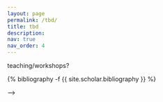 ```yaml
---
layout: page
permalink: /tbd/
title: tbd
description:
nav: true
nav_order: 4
---
```


teaching/workshops?

<!-- HCI research publications are primarily conference-focused and conferences are largely viewed as more prestigious than journal articles. In these cases, conference papers are peer reviewed and commensurate in length with full journal papers, as in other research fields.

For a full list of publications and citations, please see my [Google Scholar](https://scholar.google.com/citations?hl=en&user=iAtFS0wAAAAJ) profile.

*(\*denotes combined first authorship)*

<!-- _pages/publications.md -->
<div class="publications">

{% bibliography -f {{ site.scholar.bibliography }} %}

</div> -->
